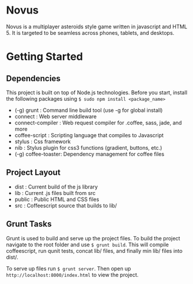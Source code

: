 Novus
===========
Novus is a multiplayer asteroids style game written in javascript and HTML 5. It is targeted to be seamless across phones, tablets, and desktops.

# Getting Started

## Dependencies

This project is built on top of Node.js technologies. Before you start, install the following packages using `$ sudo npm install <package_name>`

 * (-g) grunt : Command line build tool (use -g for global install)
 * connect : Web server middleware
 * connect-compiler : Web request compiler for .coffee, sass, jade, and more
 * coffee-script : Scripting language that compiles to Javascript
 * stylus : Css framework
 * nib : Stylus plugin for css3 functions (gradient, buttons, etc.)
 * (-g) coffee-toaster: Dependency management for coffee files

 ## Project Layout

 * dist : Current build of the js library
 * lib : Current .js files built from src
 * public : Public HTML and CSS files
 * src : Coffeescript source that builds to lib/

 ## Grunt Tasks

 Grunt is used to build and serve up the project files. To build the project navigate to the root folder and use `$ grunt build`. This will compile coffeescript, run qunit tests, concat lib/ files, and finally min lib/ files into dist/.

 To serve up files run `$ grunt server`. Then open up `http://localhost:8000/index.html` to view the project.